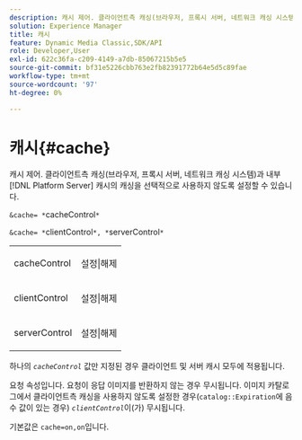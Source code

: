 ```yaml
---
description: 캐시 제어. 클라이언트측 캐싱(브라우저, 프록시 서버, 네트워크 캐싱 시스템)과 내부 [!DNL Platform Server] 캐시의 캐싱을 선택적으로 비활성화할 수 있습니다.
solution: Experience Manager
title: 캐시
feature: Dynamic Media Classic,SDK/API
role: Developer,User
exl-id: 622c36fa-c209-4149-a7db-85067215b5e5
source-git-commit: bf31e5226cbb763e2fb82391772b64e5d5c89fae
workflow-type: tm+mt
source-wordcount: '97'
ht-degree: 0%

---
```


# 캐시{#cache}

캐시 제어. 클라이언트측 캐싱(브라우저, 프록시 서버, 네트워크 캐싱 시스템)과 내부 [!DNL Platform Server] 캐시의 캐싱을 선택적으로 사용하지 않도록 설정할 수 있습니다.

`&cache= *`cacheControl`*`

`&cache= *`clientControl`*, *`serverControl`*`

<table id="simpletable_DA4D92F0AEF84FD49953876796058B7F"> 
 <tr class="strow"> 
  <td class="stentry"> <p><span class="codeph"> <span class="varname"> cacheControl</span></span> </p> </td> 
  <td class="stentry"> <p><span class="codeph"> 설정|해제</span> </p></td> 
 </tr> 
 <tr class="strow"> 
  <td class="stentry"> <p><span class="codeph"> <span class="varname"> clientControl</span></span> </p></td> 
  <td class="stentry"> <p><span class="codeph"> 설정|해제</span> </p></td> 
 </tr> 
 <tr class="strow"> 
  <td class="stentry"> <p><span class="codeph"> <span class="varname"> serverControl</span></span> </p></td> 
  <td class="stentry"> <p><span class="codeph"> 설정|해제</span> </p></td> 
 </tr> 
</table>

하나의 *`cacheControl`* 값만 지정된 경우 클라이언트 및 서버 캐시 모두에 적용됩니다.

요청 속성입니다. 요청이 응답 이미지를 반환하지 않는 경우 무시됩니다. 이미지 카탈로그에서 클라이언트측 캐싱을 사용하지 않도록 설정한 경우(`catalog::Expiration`에 음수 값이 있는 경우) *`clientControl`*&#x200B;이(가) 무시됩니다.

기본값은 `cache=on,on`입니다.
